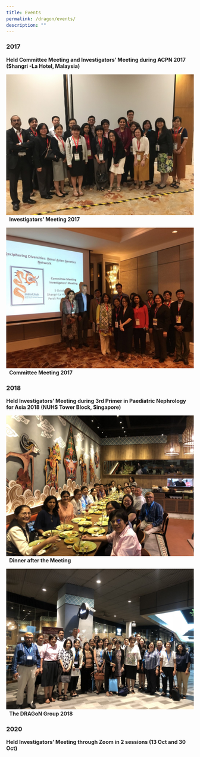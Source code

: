 ```yaml
---
title: Events
permalink: /dragon/events/
description: ""
---
```

### **2017**

**Held Committee Meeting and Investigators’ Meeting during ACPN 2017 (Shangri -La Hotel, Malaysia)**

![investigators-meeting_acpn17](/images/DRAGoN%20Asian%20Genetics%20Network/investigators-meeting_acpn17-1024x768.jpg)  **Investigators' Meeting 2017**

![committees-meeting_acpn17](/images/DRAGoN%20Asian%20Genetics%20Network/committees-meeting_acpn17-1024x768.jpg)  **Committee Meeting 2017**

### **2018**

**Held Investigators’ Meeting during 3rd Primer in Paediatric Nephrology for Asia 2018 (NUHS Tower Block, Singapore)**

![dinner-2018-meeting_1](/images/DRAGoN%20Asian%20Genetics%20Network/dinner-2018-meeting_1-1024x768.jpg)  **Dinner after the Meeting**

![dinner-2018-meeting_2](/images/DRAGoN%20Asian%20Genetics%20Network/dinner-2018-meeting_2-1024x768.jpg)  **The DRAGoN Group 2018**

### **2020**

**Held Investigators’ Meeting through Zoom in 2 sessions (13 Oct and 30 Oct)**